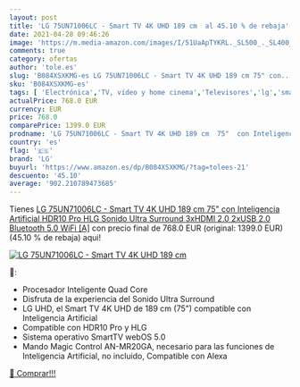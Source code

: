 ```yaml
---
layout: post
title: 'LG 75UN71006LC - Smart TV 4K UHD 189 cm  al 45.10 % de rebaja'
date: 2021-04-28 09:46:26
image: 'https://m.media-amazon.com/images/I/51UaApTYKRL._SL500_._SL400_.jpg'
comments: true
category: ofertas
author: 'tole.es'
slug: 'B084XSXKMG-es LG 75UN71006LC - Smart TV 4K UHD 189 cm 75" con...'
sku: 'B084XSXKMG-es'
tags: [ 'Electrónica','TV, vídeo y home cinema','Televisores','lg','smart','tv', ]
actualPrice: 768.0 EUR
currency: EUR
price: 768.0
comparePrice: 1399.0 EUR
prodname: 'LG 75UN71006LC - Smart TV 4K UHD 189 cm  75"  con Inteligencia Artificial  HDR10 Pro  HLG  Sonido Ultra Surround  3xHDMI 2.0  2xUSB 2.0  Bluetooth 5.0  WiFi [A]'
country: 'es'
flag: '🇪🇸'
brand: 'LG'
buyurl: 'https://www.amazon.es/dp/B084XSXKMG/?tag=tolees-21'
descuento: '45.10'
average: '902.210789473685'
---
```


Tienes [LG 75UN71006LC - Smart TV 4K UHD 189 cm  75"  con Inteligencia Artificial  HDR10 Pro  HLG  Sonido Ultra Surround  3xHDMI 2.0  2xUSB 2.0  Bluetooth 5.0  WiFi [A]](https://www.amazon.es/dp/B084XSXKMG/?tag=tolees-21) con precio final de  768.0 EUR (original: 1399.0 EUR) (45.10 %  de rebaja) aqui!

[![LG 75UN71006LC - Smart TV 4K UHD 189 cm ](https://m.media-amazon.com/images/I/51UaApTYKRL._SL500_._SL400_.jpg)](https://www.amazon.es/dp/B084XSXKMG/?tag=tolees-21)

🔎:

- Procesador Inteligente Quad Core
- Disfruta de la experiencia del Sonido Ultra Surround
- LG UHD, el Smart TV 4K UHD de 189 cm (75") compatible con Inteligencia Artificial
- Compatible con HDR10 Pro y HLG
- Sistema operativo SmartTV webOS 5.0
- Mando Magic Control AN-MR20GA, necesario para las funciones de Inteligencia Artificial, no incluido, Compatible con Alexa

[🛒 Comprar!!!](https://www.amazon.es/dp/B084XSXKMG/?tag=tolees-21)
